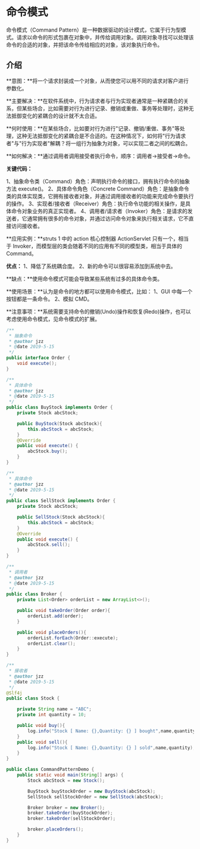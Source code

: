 # 命令模式

命令模式（Command Pattern）是一种数据驱动的设计模式，它属于行为型模式。请求以命令的形式包裹在对象中，并传给调用对象。调用对象寻找可以处理该命令的合适的对象，并把该命令传给相应的对象，该对象执行命令。



## 介绍

**意图：**将一个请求封装成一个对象，从而使您可以用不同的请求对客户进行参数化。

**主要解决：**在软件系统中，行为请求者与行为实现者通常是一种紧耦合的关系，但某些场合，比如需要对行为进行记录、撤销或重做、事务等处理时，这种无法抵御变化的紧耦合的设计就不太合适。

**何时使用：**在某些场合，比如要对行为进行"记录、撤销/重做、事务"等处理，这种无法抵御变化的紧耦合是不合适的。在这种情况下，如何将"行为请求者"与"行为实现者"解耦？将一组行为抽象为对象，可以实现二者之间的松耦合。

**如何解决：**通过调用者调用接受者执行命令，顺序：调用者→接受者→命令。

**关键代码：**

1、抽象命令类（Command）角色：声明执行命令的接口，拥有执行命令的抽象方法 execute()。
2、具体命令角色（Concrete    Command）角色：是抽象命令类的具体实现类，它拥有接收者对象，并通过调用接收者的功能来完成命令要执行的操作。
3、实现者/接收者（Receiver）角色：执行命令功能的相关操作，是具体命令对象业务的真正实现者。
4、调用者/请求者（Invoker）角色：是请求的发送者，它通常拥有很多的命令对象，并通过访问命令对象来执行相关请求，它不直接访问接收者。

**应用实例：**struts 1 中的 action 核心控制器 ActionServlet 只有一个，相当于 Invoker，而模型层的类会随着不同的应用有不同的模型类，相当于具体的 Command。

**优点：** 1、降低了系统耦合度。 2、新的命令可以很容易添加到系统中去。

**缺点：**使用命令模式可能会导致某些系统有过多的具体命令类。

**使用场景：**认为是命令的地方都可以使用命令模式，比如： 1、GUI 中每一个按钮都是一条命令。 2、模拟 CMD。

**注意事项：**系统需要支持命令的撤销(Undo)操作和恢复(Redo)操作，也可以考虑使用命令模式，见命令模式的扩展。



```java
/**
 * 抽象命令
 * @author jzz
 * @date 2019-5-15
 */
public interface Order {
    void execute();
}

/**
 * 具体命令
 * @author jzz
 * @date 2019-5-15
 */
public class BuyStock implements Order {
    private Stock abcStock;

    public BuyStock(Stock abcStock){
        this.abcStock = abcStock;
    }
    @Override
    public void execute() {
        abcStock.buy();
    }
}

/**
 * 具体命令
 * @author jzz
 * @date 2019-5-15
 */
public class SellStock implements Order {
    private Stock abcStock;

    public SellStock(Stock abcStock){
        this.abcStock = abcStock;
    }
    @Override
    public void execute() {
        abcStock.sell();
    }
}

/**
 * 调用者
 * @author jzz
 * @date 2019-5-15
 */
public class Broker {
    private List<Order> orderList = new ArrayList<>();

    public void takeOrder(Order order){
        orderList.add(order);
    }

    public void placeOrders(){
        orderList.forEach(Order::execute);
        orderList.clear();
    }
}

/**
 * 接收者
 * @author jzz
 * @date 2019-5-15
 */
@Slf4j
public class Stock {

    private String name = "ABC";
    private int quantity = 10;

    public void buy(){
        log.info("Stock [ Name: {},Quantity: {} ] bought",name,quantity);
    }
    public void sell(){
        log.info("Stock [ Name: {},Quantity: {} ] sold",name,quantity);
    }
}

public class CommandPatternDemo {
    public static void main(String[] args) {
        Stock abcStock = new Stock();

        BuyStock buyStockOrder = new BuyStock(abcStock);
        SellStock sellStockOrder = new SellStock(abcStock);

        Broker broker = new Broker();
        broker.takeOrder(buyStockOrder);
        broker.takeOrder(sellStockOrder);

        broker.placeOrders();
    }
}
```

